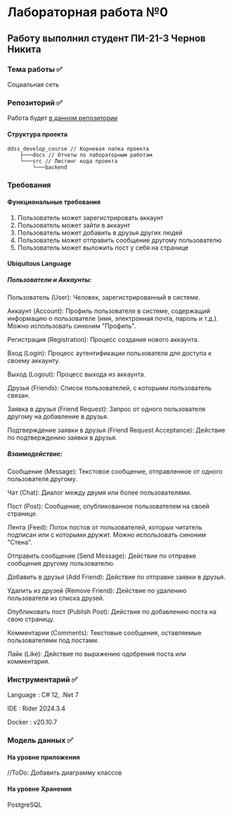 # Лабораторная работа №0

## Работу выполнил студент ПИ-21-3 Чернов Никита

### Тема работы ✅

Социальная сеть

### Репозиторий ✅

Работа будет [в данном репозитории](https://github.com/Mekys/ddss_develop_course)

#### Структура проекта

```
ddss_develop_course // Корневая папка проекта
    ├───docs // Отчеты по лабораторным работам
    └───src // Листинг кода проекта
        └───backend
```

### Требования

#### Функциональные требования

1. Пользователь может зарегистрировать аккаунт
2. Пользователь может зайти в аккаунт
3. Пользователь может добавить в друзья других людей
4. Пользователь может отправить сообщение другому пользователю
5. Пользователь может выложить пост у себя на странице

#### Ubiquitous Language

##### Пользователи и Аккаунты:

Пользователь (User): Человек, зарегистрированный в системе.

Аккаунт (Account): Профиль пользователя в системе, содержащий информацию о пользователе (имя, электронная почта, пароль и т.д.). Можно использовать синоним "Профиль".

Регистрация (Registration): Процесс создания нового аккаунта.

Вход (Login): Процесс аутентификации пользователя для доступа к своему аккаунту.

Выход (Logout): Процесс выхода из аккаунта.

Друзья (Friends): Список пользователей, с которыми пользователь связан.

Заявка в друзья (Friend Request): Запрос от одного пользователя другому на добавление в друзья.

Подтверждение заявки в друзья (Friend Request Acceptance): Действие по подтверждению заявки в друзья.

##### Взаимодействие:

Сообщение (Message): Текстовое сообщение, отправленное от одного пользователя другому.

Чат (Chat): Диалог между двумя или более пользователями.

Пост (Post): Сообщение, опубликованное пользователем на своей странице.

Лента (Feed): Поток постов от пользователей, которых читатель подписан или с которыми дружит. Можно использовать синоним "Стена".

Отправить сообщение (Send Message): Действие по отправке сообщения другому пользователю.

Добавить в друзья (Add Friend): Действие по отправке заявки в друзья.

Удалить из друзей (Remove Friend): Действие по удалению пользователя из списка друзей.

Опубликовать пост (Publish Post): Действие по добавлению поста на свою страницу.

Комментарии (Comments): Текстовые сообщения, оставляемые пользователями под постами.

Лайк (Like): Действие по выражению одобрения поста или комментария.

### Инструментарий ✅

Language : C# 12, .Net 7

IDE : Rider 2024.3.4

Docker : v20.10.7

### Модель данных ✅

#### На уровне приложения

//ToDo: Добавить диаграмму классов

#### На уровне Хранения

PostgreSQL
